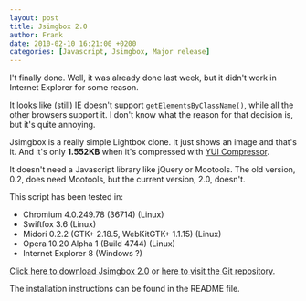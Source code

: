 ```yaml
---
layout: post
title: Jsimgbox 2.0
author: Frank
date: 2010-02-10 16:21:00 +0200
categories: [Javascript, Jsimgbox, Major release]
---
```


I't finally done. Well, it was already done last week, but it didn't work in
Internet Explorer for some reason.

It looks like (still) IE doesn't support `getElementsByClassName()`, while all
the other browsers support it. I don't know what the reason for that decision
is, but it's quite annoying.

Jsimgbox is a really simple Lightbox clone. It just shows an image and that's it.
And it's only **1.552KB** when it's compressed with [YUI Compressor][1].

It doesn't need a Javascript library like jQuery or Mootools. The old version, 0.2,
does need Mootools, but the current version, 2.0, doesn't.

This script has been tested in:

 - Chromium 4.0.249.78 (36714) (Linux)
 - Swiftfox 3.6 (Linux)
 - Midori 0.2.2 (GTK+ 2.18.5, WebKitGTK+ 1.1.15) (Linux)
 - Opera 10.20 Alpha 1 (Build 4744) (Linux)
 - Internet Explorer 8 (Windows ?)

[Click here to download Jsimgbox 2.0][2]
or [here to visit the Git repository][3].

The installation instructions can be found in the README file.


 [1]: http://developer.yahoo.com/yui/compressor/
 [2]: http://github.com/FSX/jsimgbox/downloads
 [3]: http://github.com/FSX/jsimgbox
